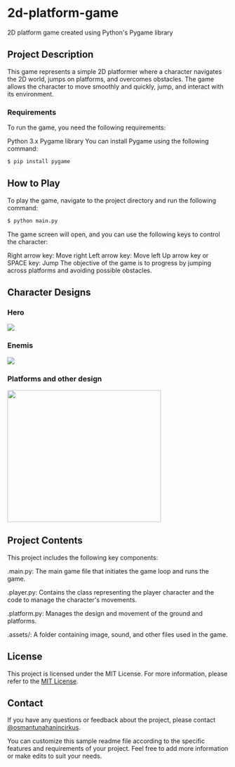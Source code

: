 # 2d-platform-game
2D platform game created using Python's Pygame library

## Project Description

This game represents a simple 2D platformer where a character navigates the 2D world, jumps on platforms, and overcomes obstacles. The game allows the character to move smoothly and quickly, jump, and interact with its environment.

### Requirements
To run the game, you need the following requirements:

Python 3.x
Pygame library
You can install Pygame using the following command:

```bash 
$ pip install pygame
```
## How to Play
To play the game, navigate to the project directory and run the following command:
```bash 
$ python main.py
```
The game screen will open, and you can use the following keys to control the character:

Right arrow key: Move right
Left arrow key: Move left
Up arrow key or SPACE key: Jump
The objective of the game is to progress by jumping across platforms and avoiding possible obstacles.

## Character Designs
### Hero
<img src='https://github.com/osmantunahanincirkus/2D_platform_game/blob/master/Tasar%C4%B1mlar/adventurer_stand.png'>

### Enemis
<img src='https://github.com/osmantunahanincirkus/2D_platform_game/blob/master/Tasar%C4%B1mlar/zombie_walk1.png'>

### Platforms and other design
<img src='https://github.com/osmantunahanincirkus/2D_platform_game/blob/master/Tasar%C4%B1mlar/spritesheet_jumper.png' width="350" height="300">

## Project Contents
This project includes the following key components:

.main.py: The main game file that initiates the game loop and runs the game.

.player.py: Contains the class representing the player character and the code to manage the character's movements.

.platform.py: Manages the design and movement of the ground and platforms.

.assets/: A folder containing image, sound, and other files used in the game.

## License
This project is licensed under the MIT License. For more information, please refer to the [MIT License](LICENSE).

## Contact
If you have any questions or feedback about the project, please contact [@osmantunahanincirkus](https://github.com/osmantunahanincirkus).

You can customize this sample readme file according to the specific features and requirements of your project. Feel free to add more information or make edits to suit your needs.
